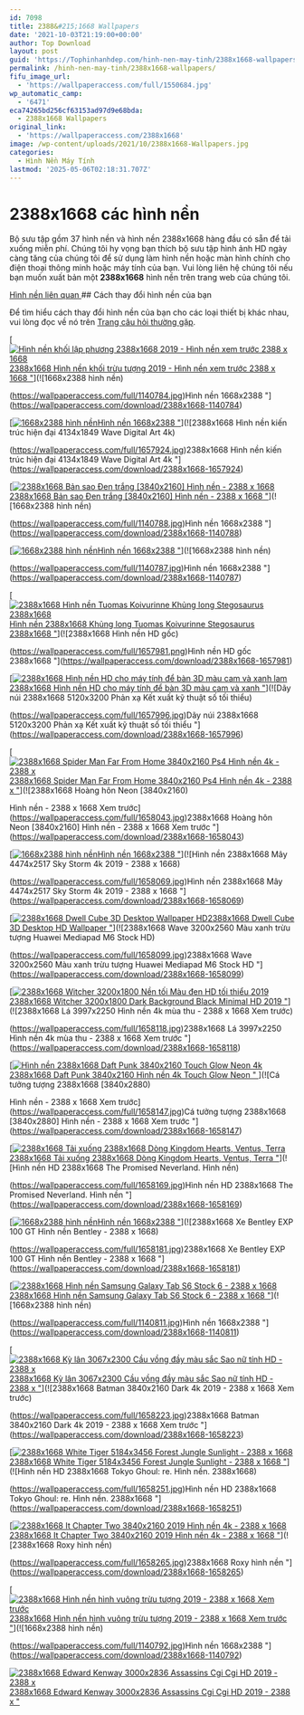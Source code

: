 ```yaml
---
id: 7098
title: 2388&#215;1668 Wallpapers
date: '2021-10-03T21:19:00+00:00'
author: Top Download
layout: post
guid: 'https://Tophinhanhdep.com/hinh-nen-may-tinh/2388x1668-wallpapers/'
permalink: /hinh-nen-may-tinh/2388x1668-wallpapers/
fifu_image_url:
  - 'https://wallpaperaccess.com/full/1550684.jpg'
wp_automatic_camp:
  - '6471'
eca74265bd256cf63153ad97d9e68bda:
  - 2388x1668 Wallpapers
original_link:
  - 'https://wallpaperaccess.com/2388x1668'
image: /wp-content/uploads/2021/10/2388x1668-Wallpapers.jpg
categories:
  - Hình Nền Máy Tính
lastmod: '2025-05-06T02:18:31.707Z'
---
```

# 2388x1668 các hình nền

Bộ sưu tập gồm 37 hình nền và hình nền 2388x1668 hàng đầu có sẵn để tải xuống miễn phí. Chúng tôi hy vọng bạn thích bộ sưu tập hình ảnh HD ngày càng tăng của chúng tôi để sử dụng làm hình nền hoặc màn hình chính cho điện thoại thông minh hoặc máy tính của bạn. Vui lòng liên hệ chúng tôi nếu bạn muốn xuất bản một **2388x1668** hình nền trên trang web của chúng tôi.

[Hình nền liên quan ](#related) ## Cách thay đổi hình nền của bạn

Để tìm hiểu cách thay đổi hình nền của bạn cho các loại thiết bị khác nhau, vui lòng đọc về nó trên [Trang câu hỏi thường gặp](https://tophinhanhdep.com/faq/).

  
[[![Hình nền khối lập phương 2388x1668 2019 - Hình nền xem trước 2388 x 1668](https://wallpaperaccess.com/full/1550684.jpg)2388x1668 Hình nền khối trừu tượng 2019 - Hình nền xem trước 2388 x 1668 "](https://wallpaperaccess.com/download/2388x1668-1550684)](![1668x2388 hình nền)

(https://wallpaperaccess.com/full/1140784.jpg)Hình nền 1668x2388 "](https://wallpaperaccess.com/download/2388x1668-1140784)

[[![1668x2388 hình nền](https://wallpaperaccess.com/full/1140782.jpg)Hình nền 1668x2388 "](https://wallpaperaccess.com/download/2388x1668-1140782)](![2388x1668 Hình nền kiến ​​trúc hiện đại 4134x1849 Wave Digital Art 4k)

(https://wallpaperaccess.com/full/1657924.jpg)2388x1668 Hình nền kiến ​​trúc hiện đại 4134x1849 Wave Digital Art 4k "](https://wallpaperaccess.com/download/2388x1668-1657924)

[[![2388x1668 Bản sao Đen trắng [3840x2160] Hình nền - 2388 x 1668](https://wallpaperaccess.com/full/1657948.jpg)2388x1668 Bản sao Đen trắng \[3840x2160\] Hình nền - 2388 x 1668 "](https://wallpaperaccess.com/download/2388x1668-1657948)](![1668x2388 hình nền)

(https://wallpaperaccess.com/full/1140788.jpg)Hình nền 1668x2388 "](https://wallpaperaccess.com/download/2388x1668-1140788)

[[![1668x2388 hình nền](https://wallpaperaccess.com/full/1140790.jpg)Hình nền 1668x2388 "](https://wallpaperaccess.com/download/2388x1668-1140790)](![1668x2388 hình nền)

(https://wallpaperaccess.com/full/1140787.jpg)Hình nền 1668x2388 "](https://wallpaperaccess.com/download/2388x1668-1140787)

[[![2388x1668 Hình nền Tuomas Koivurinne Khủng long Stegosaurus 2388x1668](https://wallpaperaccess.com/full/1657958.jpg)Hình nền 2388x1668 Khủng long Tuomas Koivurinne Stegosaurus 2388x1668 "](https://wallpaperaccess.com/download/2388x1668-1657958)](![2388x1668 Hình nền HD gốc)

(https://wallpaperaccess.com/full/1657981.png)Hình nền HD gốc 2388x1668 "](https://wallpaperaccess.com/download/2388x1668-1657981)

[[![2388x1668 Hình nền HD cho máy tính để bàn 3D màu cam và xanh lam](https://wallpaperaccess.com/full/1657984.jpg)2388x1668 Hình nền HD cho máy tính để bàn 3D màu cam và xanh "](https://wallpaperaccess.com/download/2388x1668-1657984)](![Dãy núi 2388x1668 5120x3200 Phản xạ Kết xuất kỹ thuật số tối thiểu)

(https://wallpaperaccess.com/full/1657996.jpg)Dãy núi 2388x1668 5120x3200 Phản xạ Kết xuất kỹ thuật số tối thiểu "](https://wallpaperaccess.com/download/2388x1668-1657996)

[[![2388x1668 Spider Man Far From Home 3840x2160 Ps4 Hình nền 4k - 2388 x](https://wallpaperaccess.com/full/1658020.jpg)2388x1668 Spider Man Far From Home 3840x2160 Ps4 Hình nền 4k - 2388 x "](https://wallpaperaccess.com/download/2388x1668-1658020)](![2388x1668 Hoàng hôn Neon [3840x2160)

 Hình nền - 2388 x 1668 Xem trước](https://wallpaperaccess.com/full/1658043.jpg)2388x1668 Hoàng hôn Neon \[3840x2160\] Hình nền - 2388 x 1668 Xem trước "](https://wallpaperaccess.com/download/2388x1668-1658043)

[[![1668x2388 hình nền](https://wallpaperaccess.com/full/1140785.jpg)Hình nền 1668x2388 "](https://wallpaperaccess.com/download/2388x1668-1140785)](![Hình nền 2388x1668 Mây 4474x2517 Sky Storm 4k 2019 - 2388 x 1668)

(https://wallpaperaccess.com/full/1658069.jpg)Hình nền 2388x1668 Mây 4474x2517 Sky Storm 4k 2019 - 2388 x 1668 "](https://wallpaperaccess.com/download/2388x1668-1658069)

[[![2388x1668 Dwell Cube 3D Desktop Wallpaper HD](https://wallpaperaccess.com/full/1658090.jpg)2388x1668 Dwell Cube 3D Desktop HD Wallpaper "](https://wallpaperaccess.com/download/2388x1668-1658090)](![2388x1668 Wave 3200x2560 Màu xanh trừu tượng Huawei Mediapad M6 Stock HD)

(https://wallpaperaccess.com/full/1658099.jpg)2388x1668 Wave 3200x2560 Màu xanh trừu tượng Huawei Mediapad M6 Stock HD "](https://wallpaperaccess.com/download/2388x1668-1658099)

[[![2388x1668 Witcher 3200x1800 Nền tối Màu đen HD tối thiểu 2019](https://wallpaperaccess.com/full/1658109.jpg)2388x1668 Witcher 3200x1800 Dark Background Black Minimal HD 2019 "](https://wallpaperaccess.com/download/2388x1668-1658109)](![2388x1668 Lá 3997x2250 Hình nền 4k mùa thu - 2388 x 1668 Xem trước)

(https://wallpaperaccess.com/full/1658118.jpg)2388x1668 Lá 3997x2250 Hình nền 4k mùa thu - 2388 x 1668 Xem trước "](https://wallpaperaccess.com/download/2388x1668-1658118)

[[![Hình nền 2388x1668 Daft Punk 3840x2160 Touch Glow Neon 4k](https://wallpaperaccess.com/full/1658130.jpg)2388x1668 Daft Punk 3840x2160 Hình nền 4k Touch Glow Neon " ](https://wallpaperaccess.com/download/2388x1668-1658130)](![Cá tưởng tượng 2388x1668 [3840x2880)

 Hình nền - 2388 x 1668 Xem trước](https://wallpaperaccess.com/full/1658147.jpg)Cá tưởng tượng 2388x1668 \[3840x2880\] Hình nền - 2388 x 1668 Xem trước "](https://wallpaperaccess.com/download/2388x1668-1658147)

[[![2388x1668 Tải xuống 2388x1668 Dòng Kingdom Hearts, Ventus, Terra](https://wallpaperaccess.com/full/1658160.jpg)2388x1668 Tải xuống 2388x1668 Dòng Kingdom Hearts, Ventus, Terra "](https://wallpaperaccess.com/download/2388x1668-1658160)](![Hình nền HD 2388x1668 The Promised Neverland.  Hình nền)

(https://wallpaperaccess.com/full/1658169.jpg)Hình nền HD 2388x1668 The Promised Neverland. Hình nền "](https://wallpaperaccess.com/download/2388x1668-1658169)

[[![1668x2388 hình nền](https://wallpaperaccess.com/full/1658176.jpg)Hình nền 1668x2388 "](https://wallpaperaccess.com/download/2388x1668-1658176)](![2388x1668 Xe Bentley EXP 100 GT Hình nền Bentley - 2388 x 1668)

(https://wallpaperaccess.com/full/1658181.jpg)2388x1668 Xe Bentley EXP 100 GT Hình nền Bentley - 2388 x 1668 "](https://wallpaperaccess.com/download/2388x1668-1658181)

[[![2388x1668 Hình nền Samsung Galaxy Tab S6 Stock 6 - 2388 x 1668](https://wallpaperaccess.com/full/1658195.jpg)2388x1668 Hình nền Samsung Galaxy Tab S6 Stock 6 - 2388 x 1668 "](https://wallpaperaccess.com/download/2388x1668-1658195)](![1668x2388 hình nền)

(https://wallpaperaccess.com/full/1140811.jpg)Hình nền 1668x2388 "](https://wallpaperaccess.com/download/2388x1668-1140811)

[[![2388x1668 Kỳ lân 3067x2300 Cầu vồng đầy màu sắc Sao nữ tính HD - 2388 x](https://wallpaperaccess.com/full/1658211.jpg)2388x1668 Kỳ lân 3067x2300 Cầu vồng đầy màu sắc Sao nữ tính HD - 2388 x "](https://wallpaperaccess.com/download/2388x1668-1658211)](![2388x1668 Batman 3840x2160 Dark 4k 2019 - 2388 x 1668 Xem trước)

(https://wallpaperaccess.com/full/1658223.jpg)2388x1668 Batman 3840x2160 Dark 4k 2019 - 2388 x 1668 Xem trước "](https://wallpaperaccess.com/download/2388x1668-1658223)

[[![2388x1668 White Tiger 5184x3456 Forest Jungle Sunlight - 2388 x 1668](https://wallpaperaccess.com/full/1658236.jpg)2388x1668 White Tiger 5184x3456 Forest Jungle Sunlight - 2388 x 1668 "](https://wallpaperaccess.com/download/2388x1668-1658236)](![Hình nền HD 2388x1668 Tokyo Ghoul: re.  Hình nền.  2388x1668)

(https://wallpaperaccess.com/full/1658251.jpg)Hình nền HD 2388x1668 Tokyo Ghoul: re. Hình nền. 2388x1668 "](https://wallpaperaccess.com/download/2388x1668-1658251)

[[![2388x1668 It Chapter Two 3840x2160 2019 Hình nền 4k - 2388 x 1668](https://wallpaperaccess.com/full/1658252.jpg)2388x1668 It Chapter Two 3840x2160 2019 Hình nền 4k - 2388 x 1668 "](https://wallpaperaccess.com/download/2388x1668-1658252)](![2388x1668 Roxy hình nền)

(https://wallpaperaccess.com/full/1658265.jpg)2388x1668 Roxy hình nền "](https://wallpaperaccess.com/download/2388x1668-1658265)

[[![2388x1668 Hình nền hình vuông trừu tượng 2019 - 2388 x 1668 Xem trước](https://wallpaperaccess.com/full/1658268.jpg)2388x1668 Hình nền hình vuông trừu tượng 2019 - 2388 x 1668 Xem trước "](https://wallpaperaccess.com/download/2388x1668-1658268)](![1668x2388 hình nền)

(https://wallpaperaccess.com/full/1140792.jpg)Hình nền 1668x2388 "](https://wallpaperaccess.com/download/2388x1668-1140792)

[![2388x1668 Edward Kenway 3000x2836 Assassins Cgi Cgi HD 2019 - 2388 x](https://wallpaperaccess.com/full/1658289.jpg)2388x1668 Edward Kenway 3000x2836 Assassins Cgi Cgi HD 2019 - 2388 x "](https://wallpaperaccess.com/download/2388x1668-1658289)
